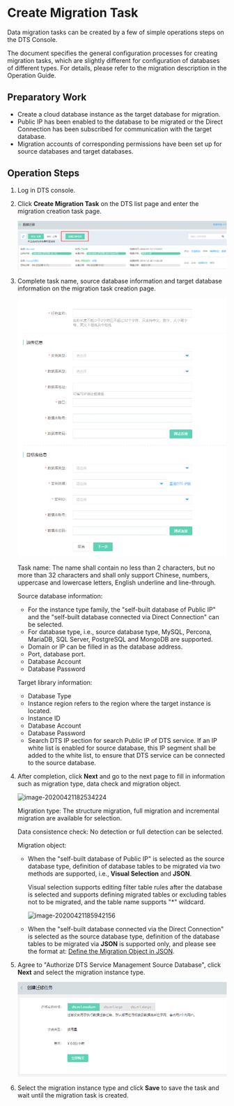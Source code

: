 # Create Migration Task

Data migration tasks can be created by a few of simple operations steps on the DTS Console.

The document specifies the general configuration processes for creating migration tasks, which are slightly different for configuration of databases of different types. For details, please refer to the migration description in the Operation Guide.

## Preparatory Work

- Create a cloud database instance as the target database for migration.
- Public IP has been enabled to the database to be migrated or the Direct Connection has been subscribed for communication with the target database.
- Migration accounts of corresponding permissions have been set up for source databases and target databases.

## Operation Steps

1. Log in DTS console.

2. Click **Create Migration Task** on the DTS list page and enter the migration creation task page.

   ![](../../../../image/Data-Transmission-Service/dts-010.png)

3. Complete task name, source database information and target database information on the migration task creation page.

   ![](../../../../image/Data-Transmission-Service/dts-001.png)

   Task name: The name shall contain no less than 2 characters, but no more than 32 characters and shall only support Chinese, numbers, uppercase and lowercase letters, English underline and line-through.

   Source database information:

   - For the instance type family, the "self-built database of Public IP" and the "self-built database connected via Direct Connection" can be selected.
   - For database type, i.e., source database type, MySQL, Percona, MariaDB, SQL Server, PostgreSQL and MongoDB are supported.
   - Domain or IP can be filled in as the database address.
   - Port, database port.
   - Database Account
   - Database Password

   Target library information:

   - Database Type
   - Instance region refers to the region where the target instance is located.
   - Instance ID
   - Database Account
   - Database Password
   - Search DTS IP section for search Public IP of DTS service. If an IP white list is enabled for source database, this IP segment shall be added to the white list, to ensure that DTS service can be connected to the source database. 

4. After completion, click **Next** and go to the next page to fill in information such as migration type, data check and migration object.

   ![image-20200421182534224](../../../../image/Data-Transmission-Service/dts-024.png)

   Migration type: The structure migration, full migration and incremental migration are available for selection.

   Data consistence check: No detection or full detection can be selected.

   Migration object:

   - When the "self-built database of Public IP" is selected as the source database type, definition of database tables to be migrated via two methods are supported, i.e., **Visual Selection** and **JSON**.

     Visual selection supports editing filter table rules after the database is selected and supports defining migrated tables or excluding tables not to be migrated, and the table name supports "*" wildcard.

     ![image-20200421185942156](../../../../image/Data-Transmission-Service/dts-025.png)

   - When the "self-built database connected via the Direct Connection" is selected as the source database type, definition of the database tables to be migrated via **JSON** is supported only, and please see the format at: [Define the Migration Object in JSON](Define-The-Migration-Object-in-JSON.md).

5. Agree to "Authorize DTS Service Management Source Database", click **Next** and select the migration instance type.

   ![image-20200113174954675](../../../../image/Data-Transmission-Service/dts-008.png)

6. Select the migration instance type and click **Save** to save the task and wait until the migration task is created.


